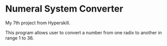 # Numeral System Converter

My 7th project from Hyperskill.

This program allows user to convert a number from one radix to another in range 1 to 36.
